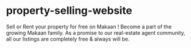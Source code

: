 # property-selling-website
Sell or Rent your property for free on Makaan ! Become a part of the growing Makaan family. As a promise to our real-estate agent community, all our listings are completely free &amp; always will be.
